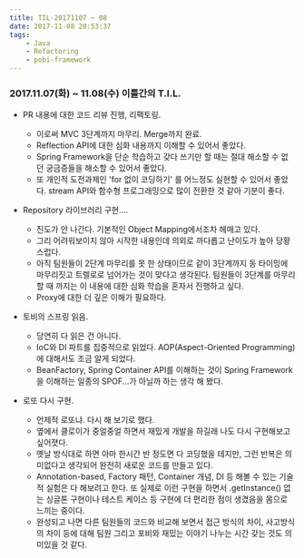 ```yaml
---
title: TIL-20171107 ~ 08
date: 2017-11-08 20:53:37
tags:
    - Java
    - Refactoring
    - pobi-framework
---
```


### 2017.11.07(화) ~ 11.08(수) 이틀간의 T.I.L.

* PR 내용에 대한 코드 리뷰 진행, 리팩토링. 
    * 이로써 MVC 3단계까지 마무리. Merge까지 완료. 
    * Reflection API에 대한 심화 내용까지 이해할 수 있어서 좋았다. 
    * Spring Framework을 단순 학습하고 갖다 쓰기만 할 때는 절대 해소할 수 없던 궁금증들을 해소할 수 있어서 좋았다. 
    * 또 개인적 도전과제인 'for 없이 코딩하기' 를 어느정도 실현할 수 있어서 좋았다. stream API와 함수형 프로그래밍으로 많이 전환한 것 같아 기분이 좋다. 

* Repository 라이브러리 구현....
    * 진도가 안 나간다. 기본적인 Object Mapping에서조차 헤매고 있다. 
    * 그리 어려워보이지 않아 시작한 내용인데 의외로 까다롭고 난이도가 높아 당황스럽다. 
    * 아직 팀원들이 2단계 마무리를 못 한 상태이므로 같이 3단계까지 동 타이밍에 마무리짓고 트렐로로 넘어가는 것이 맞다고 생각된다. 팀원들이 3단계를 마무리할 때 까지는 이 내용에 대한 심화 학습을 혼자서 진행하고 싶다. 
    * Proxy에 대한 더 깊은 이해가 필요하다. 

* 토비의 스프링 읽음. 
    * 당연히 다 읽은 건 아니다.
    * IoC와 DI 파트를 집중적으로 읽었다. AOP(Aspect-Oriented Programming)에 대해서도 조금 알게 되었다. 
    * BeanFactory, Spring Container API를 이해하는 것이 Spring Framework을 이해하는 일종의 SPOF...가 아닐까 하는 생각 해 봤다. 

* 로또 다시 구현. 
    * 언제적 로또냐. 다시 해 보기로 했다. 
    * 옆에서 클로이가 중얼중얼 하면서 재밌게 개발을 하길래 나도 다시 구현해보고 싶어졋다. 
    * 옛날 방식대로 하면 아마 한시간 반 정도면 다 코딩했을 테지만, 그런 반복은 의미없다고 생각되어 완전히 새로운 코드를 만들고 있다.
    * Annotation-based, Factory 패턴, Container 개념, DI 등 해볼 수 있는 기술적 실험은 다 해보려고 한다. 또 실제로 이런 구현을 하면서 .getInstance() 없는 싱글톤 구현이나 테스트 케이스 등 구현에 더 편리한 점이 생겼음을 몸으로 느끼는 중이다. 
    * 완성되고 나면 다른 팀원들의 코드와 비교해 보면서 접근 방식의 차이, 사고방식의 차이 등에 대해 팀원 그리고 포비와 재밌는 이야기 나누는 시간 갖는 것도 의미있을 것 같다. 
